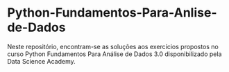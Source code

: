 # Python-Fundamentos-Para-Anlise-de-Dados


Neste repositório, encontram-se as soluções aos exercícios propostos no curso Python Fundamentos Para Análise de Dados 3.0 disponibilizado pela Data Science Academy.
